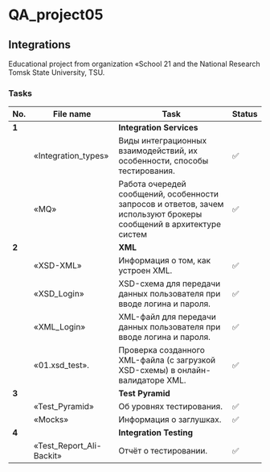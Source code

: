 # QA_project05
Integrations
 ---
Educational project from organization «School 21 and the National Research Tomsk State University, TSU.

<h3>Tasks</h3>

| No. | File name             | Task                                                                        | Status |
| --- | ----------------------| --------------------------------------------------------------------------- | ------ |
| **1** |                       | **Integration Services**                                                        |        |
|     | «Integration_types»   | Виды интеграционных взаимодействий, их особенности, способы тестирования.| ✅     |
|     | «MQ»               | Работа очередей сообщений, особенности запросов и ответов, зачем используют брокеры сообщений в архитектуре систем | ✅     |
| **2** |                     | **XML**                                      |        |
|     | «XSD-XML»                | Информация о том, как устроен XML. | ✅     |
|     | «XSD_Login»                | XSD-схема для передачи данных пользователя при вводе логина и пароля. | ✅     |
|     | «XML_Login»                | XML-файл для передачи данных пользователя при вводе логина и пароля. | ✅     |
|     | «01.xsd_test».                | Проверка созданного XML-файла (с загрузкой XSD-схемы) в онлайн-валидаторе XML. | ✅  |
| **3** |                     | **Test Pyramid**                                      |        |
|     | «Test_Pyramid»           |  Об уровнях тестирования. | ✅     |
|     | «Mocks»            | Информация о заглушках. | ✅     |
| **4** |                     | **Integration Testing**                                      |        |
|     | «Test_Report_Ali-Backit»          | Отчёт о тестировании. | ✅     |
